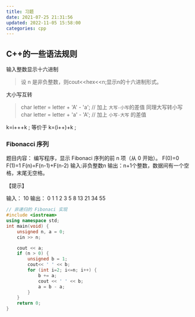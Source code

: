 ```yaml
---
title: 习题
date: 2021-07-25 21:31:56
updated: 2022-11-05 15:58:00
categories: cpp
---
```


## C++的一些语法规则

输入整数显示十六进制
> 设 n 是非负整数，则cout<<hex<<n;显示n的十六进制形式。

大小写互转
> char letter = letter + 'A' - 'a';       // 加上 `大写-小写`的差值
> 同理大写转小写  char letter = letter + 'a' - 'A'; // 加上 `小写-大写` 的差值

k=i+++k ; 等价于 k=(i++)+k ;

### Fibonacci 序列

题目内容：
编写程序，显示 Fibonaci 序列的前 n 项（从 0 开始）。
F(0)=0
F(1)=1
F(n)=F(n-1)+F(n-2)
输入:非负整数n
输出：n+1个整数，数据间有一个空格，末尾无空格。

<!-- more -->

【提示】

输入：
10
输出：
0 1 1 2 3 5 8 13 21 34 55

```cpp
// 非递归的 Fibonaci 实现
#include <iostream>
using namespace std;
int main(void) {
    unsigned n, a = 0;
    cin >> n;

    cout << a;
    if (n > 0) {
        unsigned b = 1;
        cout<< ' ' << b;
        for (int i=2; i<=n; i++) {
            b += a;
            cout << ' ' << b;
            a = b - a;
        }
    }
    return 0;
}
```
